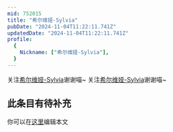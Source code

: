 ```yaml
---
mid: 752015
title: "希尔维娅-Sylvia"
pubDate: "2024-11-04T11:22:11.741Z"
updatedDate: "2024-11-04T11:22:11.741Z"
profile:
  {
    Nickname: ["希尔维娅-Sylvia"],
  }
---
```


关注[希尔维娅-Sylvia](https://space.bilibili.com/752015)谢谢喵~ 关注[希尔维娅-Sylvia](https://space.bilibili.com/752015)谢谢喵~

## 此条目有待补充
你可以在[这里](https://github.com/Yuhanawa/VTuber.ICU-Content/edit/master/v/希尔维娅-Sylvia/index.md)编辑本文
